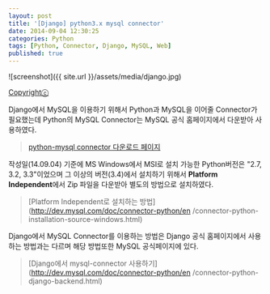 ```yaml
---
layout: post
title: '[Django] python3.x mysql connector'
date: 2014-09-04 12:30:25
categories: Python
tags: [Python, Connector, Django, MySQL, Web]
published: true
---
```


![screenshot]({{ site.url }}/assets/media/django.jpg)

[Copyrightⓒ](https://www.flickr.com/photos/hoerner_brett/2901426375/in/photolist-4b39Ci-927Yj-dF6H1K-5ij6yy-bmYVz7-bmYVR3-bmYVuY-bmYVBS-bzTKLP-3pKbiV-5qoyYF-HKB4U-4QxCpS-4QxCpW-dNr5LE-9JdN84-HAZtp-dKHLMZ-7ihZJ-bmYViw-bzTL96-bmYVES-bzTKzX-bzTKFV-bmYVbU-bmYVxu-bmYVHC-bzTKJk-wN4re-5bALjQ-dKHMzn-dKHMSv-dKPgy5-dKHN7T-4JmVmc-63P8TP-59xMaK-qoEdp-dRqXHM-3pKcH4-6koLtL-5cGYq7-5xQHxx-9HLF7b-9mapF1-6kgroa-4SCbhn-5aRvib-gP6Gwf-4aJ7gQ)

Django에서 MySQL을 이용하기 위해서 Python과 MySQL을 이어줄 Connector가 필요했는데 Python의 MySQL Connector는 MySQL 공식 홈페이지에서 다운받아 사용하였다.


> [python-mysql connector 다운로드 페이지](http://dev.mysql.com/downloads/connector/python/)


작성일(14.09.04) 기준에 MS Windows에서 MSI로 설치 가능한 Python버전은 "2.7, 3.2, 3.3"이었으며 그 이상의 버전(3.4)에서 설치하기 위해서 **Platform Independent**에서 Zip 파일을 다운받아 별도의 방법으로 설치하였다.


> [Platform Independent로 설치하는 방법](http://dev.mysql.com/doc/connector-python/en
/connector-python-installation-source-windows.html)

Django에서 MySQL Connector를 이용하는 방법은 Django 공식 홈페이지에서 사용하는 방법과는 다르며 해당 방법또한 MySQL 공식페이지에 있다.

> [Django에서 mysql-connector 사용하기](http://dev.mysql.com/doc/connector-python/en
/connector-python-django-backend.html)

